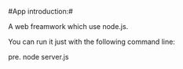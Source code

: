 
#App introduction:#


A web freamwork which use node.js.

You can run it just with the following command line:

pre. 
node server.js
